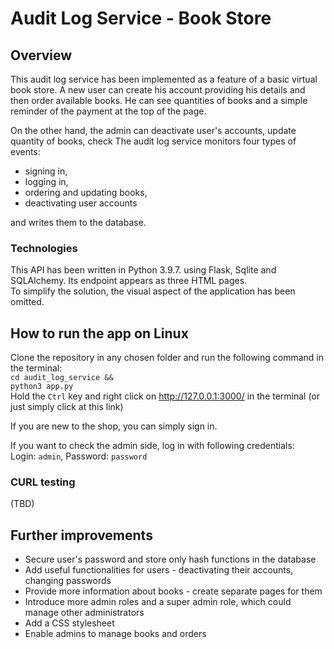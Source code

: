 # Audit Log Service - Book Store
## Overview

This audit log service has been implemented as a feature of a basic virtual book store. A new user can create his account providing his details and then order available books. He can see quantities of books and a simple reminder of the payment at the top of the page.<br>

On the other hand, the admin can deactivate user's accounts, update quantity of books, check 
The audit log service monitors four types of events:
* signing in,
* logging in,
* ordering and updating books,
* deactivating user accounts

and writes them to the database.

### Technologies
This API has been written in Python 3.9.7. using Flask, Sqlite and SQLAlchemy. Its endpoint appears as three HTML pages. <br>
To simplify the solution, the visual aspect of the application has been omitted.

## How to run the app on Linux

Clone the repository in any chosen folder and run the following command in the terminal:<br>
<code>cd audit_log_service && python3 app.py</code> <br>
Hold the `Ctrl` key and right click on http://127.0.0.1:3000/ in the terminal (or just simply click at this link)

If you are new to the shop, you can simply sign in. 

If you want to check the admin side, log in with following credentials:<br>
Login: `admin`, Password: `password`

### CURL testing
(TBD)

## Further improvements
* Secure user's password and store only hash functions in the database
* Add useful functionalities for users - deactivating their accounts, changing passwords
* Provide more information about books - create separate pages for them
* Introduce more admin roles and a super admin role, which could manage other administrators
* Add a CSS stylesheet
* Enable admins to manage books and orders
